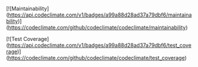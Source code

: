[![Maintainability]
(https://api.codeclimate.com/v1/badges/a99a88d28ad37a79dbf6/maintainability)]
(https://codeclimate.com/github/codeclimate/codeclimate/maintainability)

[![Test Coverage]
(https://api.codeclimate.com/v1/badges/a99a88d28ad37a79dbf6/test_coverage)]
(https://codeclimate.com/github/codeclimate/codeclimate/test_coverage)
